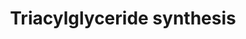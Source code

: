 ---
annotations:
- id: PW:0000736
  parent: classic metabolic pathway
  type: Pathway Ontology
  value: triacylglycerol biosynthetic pathway
authors:
- MaintBot
- Egonw
- Eweitz
description: ''
last-edited: 2021-05-28
organisms:
- Gallus gallus
redirect_from:
- /index.php/Pathway:WP782
- /instance/WP782
revision: null
schema-jsonld:
- '@context': https://schema.org/
  '@id': https://wikipathways.github.io/pathways/WP782.html
  '@type': Dataset
  creator:
    '@type': Organization
    name: WikiPathways
  description: ''
  keywords:
  - AGPAT1
  - AGPAT2
  - AGPAT3
  - AGPAT4
  - AGPAT5
  - AGPS
  - AYR1
  - Acyl dihydroxyacetone phosphate
  - DGAT1
  - DGAT2
  - Diacylglycerol
  - Dihydroxyacetone phosphate
  - Fatty acyl CoA
  - GK
  - GK2
  - GNPAT
  - GPAM
  - GPD1
  - Glycerol
  - Glycerol-3-phosphate
  - LIPC
  - LIPE
  - LIPF
  - LPL
  - Lysophosphatidic acid
  - MOGAT1
  - MOGAT2
  - MOGAT3
  - Monoacylglycerol
  - PNPLA2
  - PPAP2A
  - PPAP2B
  - PPAP2C
  - Phosphatidic acid
  - Triacylglycerol
  license: CC0
  name: Triacylglyceride synthesis
seo: CreativeWork
title: Triacylglyceride synthesis
wpid: WP782
---